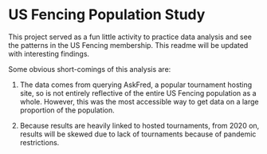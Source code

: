 # US Fencing Population Study

This project served as a fun little activity to practice data analysis and see the patterns in the US Fencing membership. This readme will be updated with interesting findings.

Some obvious short-comings of this analysis are:

1. The data comes from querying AskFred, a popular tournament hosting site, so is not entirely reflective of the entire US Fencing population as a whole. However, this was the most accessible way to get data on a large proportion of the population.

2. Because results are heavily linked to hosted tournaments, from 2020 on, results will be skewed due to lack of tournaments because of pandemic restrictions. 

